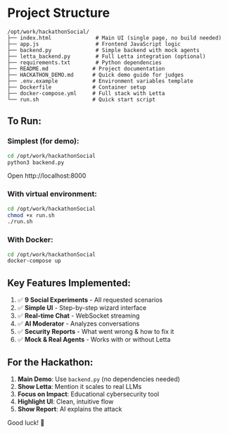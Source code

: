 # Project Structure

```
/opt/work/hackathonSocial/
├── index.html              # Main UI (single page, no build needed)
├── app.js                  # Frontend JavaScript logic
├── backend.py              # Simple backend with mock agents
├── letta_backend.py        # Full Letta integration (optional)
├── requirements.txt        # Python dependencies
├── README.md              # Project documentation
├── HACKATHON_DEMO.md      # Quick demo guide for judges
├── .env.example           # Environment variables template
├── Dockerfile             # Container setup
├── docker-compose.yml     # Full stack with Letta
└── run.sh                 # Quick start script
```

## To Run:

### Simplest (for demo):
```bash
cd /opt/work/hackathonSocial
python3 backend.py
```
Open http://localhost:8000

### With virtual environment:
```bash
cd /opt/work/hackathonSocial
chmod +x run.sh
./run.sh
```

### With Docker:
```bash
cd /opt/work/hackathonSocial
docker-compose up
```

## Key Features Implemented:

1. ✅ **9 Social Experiments** - All requested scenarios
2. ✅ **Simple UI** - Step-by-step wizard interface  
3. ✅ **Real-time Chat** - WebSocket streaming
4. ✅ **AI Moderator** - Analyzes conversations
5. ✅ **Security Reports** - What went wrong & how to fix it
6. ✅ **Mock & Real Agents** - Works with or without Letta

## For the Hackathon:

1. **Main Demo**: Use `backend.py` (no dependencies needed)
2. **Show Letta**: Mention it scales to real LLMs
3. **Focus on Impact**: Educational cybersecurity tool
4. **Highlight UI**: Clean, intuitive flow
5. **Show Report**: AI explains the attack

Good luck! 🚀